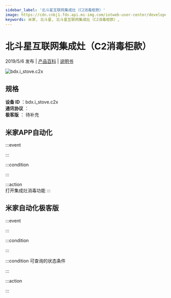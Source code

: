 ```yaml
---
sidebar_label: '北斗星互联网集成灶（C2消毒柜款）'
image: https://cdn.cnbj1.fds.api.mi-img.com/iotweb-user-center/developer_1679047612466k8faGQlD.png?GalaxyAccessKeyId=AKVGLQWBOVIRQ3XLEW&Expires=9223372036854775807&Signature=Z3Q/PlgOSADwHXlLzwF2hVzj8KA=
keywords: 米家, 北斗星, 北斗星互联网集成灶（C2消毒柜款）, 
---
```

# 北斗星互联网集成灶（C2消毒柜款）

2019/5/6 发布 | [产品百科](https://home.mi.com/webapp/content/baike/product/index.html?model=bdx.i_stove.c2x/) | [说明书](https://home.mi.com/views/introduction.html?model=bdx.i_stove.c2x&region=cn)

![bdx.i_stove.c2x](https://cdn.cnbj1.fds.api.mi-img.com/iotweb-user-center/developer_1679047612466k8faGQlD.png?GalaxyAccessKeyId=AKVGLQWBOVIRQ3XLEW&Expires=9223372036854775807&Signature=Z3Q/PlgOSADwHXlLzwF2hVzj8KA=)

## 规格  
> 
**设备 ID** ：bdx.i_stove.c2x  
**通讯协议** ：  
**极客版**  ： 待补充 


## 米家APP自动化  

:::event  

:::

:::condition  

:::

:::action   
打开集成灶消毒功能
:::

## 米家自动化极客版  

:::event  

:::

:::condition  

:::

:::condition 可查询的状态条件  

:::

:::action  

:::

        
